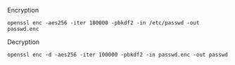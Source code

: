 Encryption
```shell-session
openssl enc -aes256 -iter 100000 -pbkdf2 -in /etc/passwd -out passwd.enc
```

Decryption 
```shell-session
openssl enc -d -aes256 -iter 100000 -pbkdf2 -in passwd.enc -out passwd                    
```


